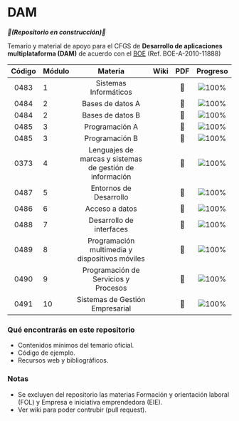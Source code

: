 # DAM

*****:construction:(Repositorio en construcción):construction:*****

Temario y material de apoyo para el CFGS de **Desarrollo de aplicaciones multiplataforma (DAM)** de acuerdo con el [BOE](https://www.boe.es/eli/es/o/2010/07/13/edu2000) (Ref. 
    BOE-A-2010-11888)
    
| Código | Módulo |                          Materia                         | Wiki | PDF | Progreso |
|:------:|--------|:--------------------------------------------------------:|:----:|:---:|:--------:|
|  0483  | 1      |                   Sistemas Informáticos                  |      |:floppy_disk:|![100%](https://progress-bar.dev/00) |
|  0484  | 2      |                     Bases de datos A                     |      |:floppy_disk:|![100%](https://progress-bar.dev/00) |
|  0484  | 2      |                     Bases de datos B                     |      |:floppy_disk:|![100%](https://progress-bar.dev/00) |
|  0485  | 3      |                      Programación A                      |      |:floppy_disk:|![100%](https://progress-bar.dev/00) |
|  0485  | 3      |                      Programación B                      |      |:floppy_disk:|![100%](https://progress-bar.dev/00) |
|  0373  | 4      | Lenguajes de marcas y sistemas de gestión de información |      |:floppy_disk:|![100%](https://progress-bar.dev/00) |
|  0487  | 5      |                  Entornos de Desarrollo                  |      |:floppy_disk:|![100%](https://progress-bar.dev/00) |
|  0486  | 6      |                      Acceso a datos                      |      |:floppy_disk:|![100%](https://progress-bar.dev/00) |
|  0488  | 7      |                 Desarrollo de interfaces                 |      |:floppy_disk:|![100%](https://progress-bar.dev/00) |
| 0489   | 8      | Programación multimedia y dispositivos móviles           |      |:floppy_disk:|![100%](https://progress-bar.dev/00) |
| 0490   | 9      | Programación de Servicios y Procesos                     |      |:floppy_disk:|![100%](https://progress-bar.dev/00) |
| 0491   | 10     | Sistemas de Gestión Empresarial                          |      |:floppy_disk:|![100%](https://progress-bar.dev/00) |

### Qué encontrarás en este repositorio
- Contenidos mínimos del temario oficial.
- Código de ejemplo.
- Recursos web y bibliográficos.

### Notas
- Se excluyen del repositorio las materias Formación y orientación laboral (FOL) y Empresa e iniciativa emprendedora (EIE).
- Ver wiki para poder contrubir (pull request).
